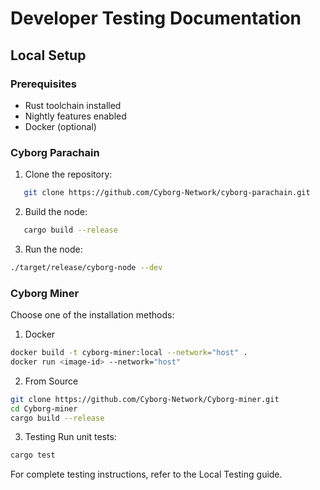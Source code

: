 # Developer Testing Documentation

## Local Setup

### Prerequisites
- Rust toolchain installed
- Nightly features enabled
- Docker (optional)

### Cyborg Parachain

1. Clone the repository:
```bash
   git clone https://github.com/Cyborg-Network/cyborg-parachain.git
```

2. Build the node:
```bash
   cargo build --release
```

3. Run the node:
```bash 
./target/release/cyborg-node --dev
```

### Cyborg Miner
Choose one of the installation methods:
1. Docker
```bash
docker build -t cyborg-miner:local --network="host" .
docker run <image-id> --network="host"
```
2. From Source 
```bash
git clone https://github.com/Cyborg-Network/Cyborg-miner.git
cd Cyborg-miner
cargo build --release
```
3. Testing
Run unit tests:
```bash
cargo test
```
For complete testing instructions, refer to the Local Testing guide.
```